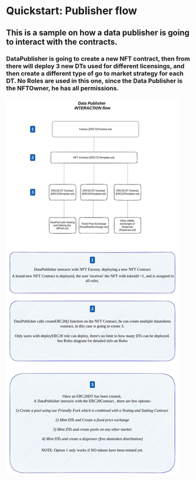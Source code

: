 # Quickstart: Publisher flow

## This is a sample on how a data publisher is going to interact with the contracts.

### DataPublisher is going to create a new NFT contract, then from there will deploy 3 new DTs used for different licensings, and then create a different type of go to market strategy for each DT. No Roles are used in this one, since the Data Publisher is the NFTOwner, he has all permissions.




![alt text](DataPublisherFlow.jpg)



